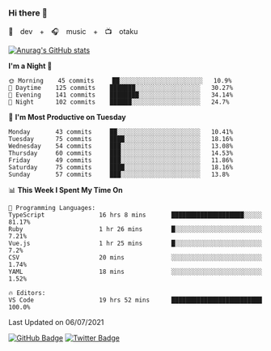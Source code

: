 ### Hi there 👋

🚀　dev　+　🎧　music　+　📺　otaku


[![Anurag's GitHub stats](https://github-readme-stats.vercel.app/api?username=koheitasaka&count_private=true&show_icons=true&theme=monokai)](https://github.com/koheitasaka/github-readme-stats)

<!--START_SECTION:waka-->
**I'm a Night 🦉** 

```text
🌞 Morning    45 commits     ██░░░░░░░░░░░░░░░░░░░░░░░   10.9% 
🌆 Daytime    125 commits    ███████░░░░░░░░░░░░░░░░░░   30.27% 
🌃 Evening    141 commits    ████████░░░░░░░░░░░░░░░░░   34.14% 
🌙 Night      102 commits    ██████░░░░░░░░░░░░░░░░░░░   24.7%

```
📅 **I'm Most Productive on Tuesday** 

```text
Monday       43 commits     ██░░░░░░░░░░░░░░░░░░░░░░░   10.41% 
Tuesday      75 commits     ████░░░░░░░░░░░░░░░░░░░░░   18.16% 
Wednesday    54 commits     ███░░░░░░░░░░░░░░░░░░░░░░   13.08% 
Thursday     60 commits     ███░░░░░░░░░░░░░░░░░░░░░░   14.53% 
Friday       49 commits     ███░░░░░░░░░░░░░░░░░░░░░░   11.86% 
Saturday     75 commits     ████░░░░░░░░░░░░░░░░░░░░░   18.16% 
Sunday       57 commits     ███░░░░░░░░░░░░░░░░░░░░░░   13.8%

```


📊 **This Week I Spent My Time On** 

```text
💬 Programming Languages: 
TypeScript               16 hrs 8 mins       ████████████████████░░░░░   81.17% 
Ruby                     1 hr 26 mins        █░░░░░░░░░░░░░░░░░░░░░░░░   7.21% 
Vue.js                   1 hr 25 mins        █░░░░░░░░░░░░░░░░░░░░░░░░   7.2% 
CSV                      20 mins             ░░░░░░░░░░░░░░░░░░░░░░░░░   1.74% 
YAML                     18 mins             ░░░░░░░░░░░░░░░░░░░░░░░░░   1.52%

🔥 Editors: 
VS Code                  19 hrs 52 mins      █████████████████████████   100.0%

```


 Last Updated on 06/07/2021
<!--END_SECTION:waka-->

[![GitHub Badge](https://img.shields.io/badge/GitHub-100000?style=for-the-badge&logo=github&logoColor=white)](https://github.com/koheitasaka)
[![Twitter Badge](https://img.shields.io/badge/Twitter-1DA1F2?style=for-the-badge&logo=twitter&logoColor=white)](https://twitter.com/sleep_asleep_)
